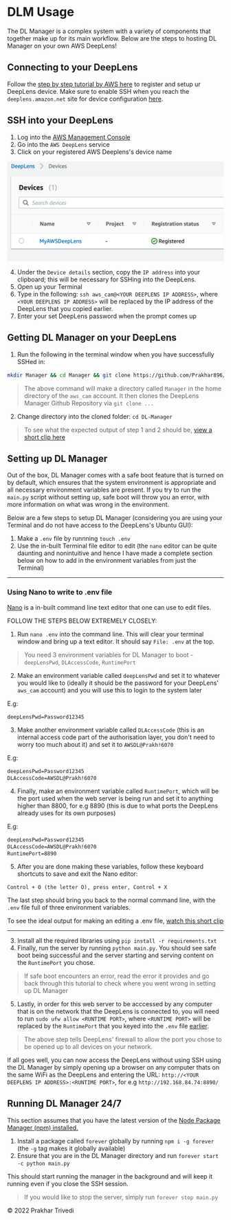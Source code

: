 # DLM Usage

The DL Manager is a complex system with a variety of components that together make up for its main workflow. Below are the steps to hosting DL Manager on your own AWS DeepLens!

## Connecting to your DeepLens

Follow the [step by step tutorial by AWS here](https://docs.aws.amazon.com/deeplens/latest/dg/deeplens-getting-started-register.html) to register and setup ur DeepLens device. Make sure to enable SSH when you reach the `deeplens.amazon.net` site for device configuration [here](https://docs.aws.amazon.com/deeplens/latest/dg/deeplens-getting-started-set-up.html).

## SSH into your DeepLens

1) Log into the [AWS Management Console](https://aws.amazon.com)
2) Go into the `AWS DeepLens` service
3) Click on your registered AWS Deeplens's device name

![Example registered device](/documentation/registeredDevice.png)

4) Under the `Device details` section, copy the `IP address` into your clipboard; this will be necessary for SSHing into the DeepLens.
5) Open up your Terminal
6) Type in the following: `ssh aws_cam@<YOUR DEEPLENS IP ADDRESS>`, where `<YOUR DEEPLENS IP ADDRESS>` will be replaced by the IP address of the DeepLens that you copied earlier.
7) Enter your set DeepLens password when the prompt comes up

## Getting DL Manager on your DeepLens

1) Run the following in the terminal window when you have successfully SSHed in:

```zsh
mkdir Manager && cd Manager && git clone https://github.com/Prakhar896/DL-Manager
```

> The above command will make a directory called `Manager` in the home directory of the `aws_cam` account. It then clones the DeepLens Manager Github Repository via `git clone ...`

2) Change directory into the cloned folder: `cd DL-Manager`

> To see what the expected output of step 1 and 2 should be, [view a short clip here](/documentation/gettingDLManagerOutput.mov)

## Setting up DL Manager

Out of the box, DL Manager comes with a safe boot feature that is turned on by default, which ensures that the system environment is appropriate and all necessary environment variables are present. If you try to run the `main.py` script without setting up, safe boot will throw you an error, with more information on what was wrong in the environment.

Below are a few steps to setup DL Manager (considering you are using your Terminal and do not have access to the DeepLens's Ubuntu GUI):

1) Make a `.env` file by runnning `touch .env`
2) Use the in-built Terminal file editor to edit (the `nano` editor can be quite daunting and nonintuitive and hence I have made a complete section below on how to add in the environment variables from just the Terminal)

---
### Using Nano to write to .env file

[Nano](https://help.ubuntu.com/community/Nano#:~:text=GNU%20nano%20is%20a%20simple,writing%20short%20plain%20text%20files.&text=Nano%20can%20be%20used%20in,or%20at%20the%20system%20console.) is a in-built command line text editor that one can use to edit files.

FOLLOW THE STEPS BELOW EXTREMELY CLOSELY:

1) Run `nano .env` into the command line. This will clear your terminal window and bring up a text editor. It should say `File: .env` at the top.

> You need 3 environment variables for DL Manager to boot - `deepLensPwd`, `DLAccessCode`, `RuntimePort`

2) Make an environment variable called `deepLensPwd` and set it to whatever you would like to (ideally it should be the password for your DeepLens' `aws_cam` account) and you will use this to login to the system later

E.g:
```
deepLensPwd=Password12345
```

3) Make another environment variable called `DLAccessCode` (this is an internal access code part of the authorisation layer, you don't need to worry too much about it) and set it to `AWSDL@Prakh!6070`

E.g:
```
deepLensPwd=Password12345
DLAccessCode=AWSDL@Prakh!6070
```

4) Finally, make an environment variable called `RuntimePort`, which will be the port used when the web server is being run and set it to anything higher than 8800, for e.g 8890 (this is due to what ports the DeepLens already uses for its own purposes)

E.g:
```
deepLensPwd=Password12345
DLAccessCode=AWSDL@Prakh!6070
RuntimePort=8890
```

5) After you are done making these variables, follow these keyboard shortcuts to save and exit the Nano editor:

```
Control + O (the letter O), press enter, Control + X
```

The last step should bring you back to the normal command line, with the `.env` file full of three environment variables.

To see the ideal output for making an editing a .env file, [watch this short clip](/documentation/editingENVFileOutput.mov)

---

3) Install all the required libraries using `pip install -r requirements.txt`
4) Finally, run the server by running `python main.py`. You should see safe boot being successful and the server starting and serving content on the `RuntimePort` you chose.

> If safe boot encounters an error, read the error it provides and go back through this tutorial to check where you went wrong in setting up DL Manager

5) Lastly, in order for this web server to be acccessed by any computer that is on the network that the DeepLens is connected to, you will need to run `sudo ufw allow <RUNTIME PORT>`, where `<RUNTIME PORT>` will be replaced by the `RuntimePort` that you keyed into the `.env` file [earlier](#using-nano-to-write-to-.env-file).

> The above step tells DeepLens' firewall to allow the port you chose to be opened up to all devices on your network.

If all goes well, you can now access the DeepLens without using SSH using the DL Manager by simply opening up a browser on any computer thats on the same WiFi as the DeepLens and entering the URL: `http://<YOUR DEEPLENS IP ADDRESS>:<RUNTIME PORT>`, for e.g `http://192.168.84.74:8890/`

## Running DL Manager 24/7

This section assumes that you have the latest version of the [Node Package Manager (npm) installed.](https://npmjs.com)

1) Install a package called `forever` globally by running `npm i -g forever` (the `-g` tag makes it globally available)
2) Ensure that you are in the DL Manager directory and run `forever start -c python main.py`

This should start running the manager in the background and will keep it running even if you close the SSH session.

> If you would like to stop the server, simply run `forever stop main.py`

© 2022 Prakhar Trivedi